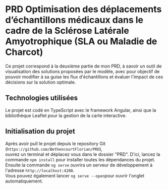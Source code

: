 # PRD  Optimisation des déplacements d’échantillons médicaux dans le cadre de la Sclérose Latérale Amyotrophique (SLA ou Maladie de Charcot)

Ce projet correspond à la deuxième partie de mon PRD, à savoir un outil de visualisation des solutions proposées par le modèle,
avec pour objectif de pouvoir modifier à sa guise les flux d'échantillons et évaluer l'impact de ces décisions sur la solution optimale.

## Technologies utilisées

Le projet est codé en TypeScript avec le framework Angular, ainsi que la bibliothèque Leaflet pour la gestion de la carte interactive.

## Initialisation du projet

Après avoir pull le projet depuis le repository Git (`https://github.com/BethencourtFlorian/PRD`),  
ouvrez un terminal et déplacez vous dans le dossier "PRD".
D'ici, lancez la commande `npm install` pour installer toutes les dépendances du projet.  
Ensuite la commande `ng serve` ouvrira un serveur de développement à l'adresse `http://localhost:4200`.  
Vous pouvez également lancer `ng serve --open`pour ouvrir l'onglet automatiquement.  